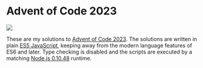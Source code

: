# Advent of Code 2023

[![](https://img.shields.io/badge/2023-14%2F50-FFFF66?&logo=adventofcode&labelColor=0F0F23)](https://adventofcode.com/2023)

These are my solutions to [Advent of Code 2023](https://adventofcode.com/2023). The solutions are written in plain [ES5 JavaScript](https://262.ecma-international.org/5.1/), keeping away from the modern language features of ES6 and later. Type checking is disabled and the scripts are executed by a matching [Node.js 0.10.48](https://nodejs.org/docs/latest-v0.10.x/api/) runtime.
